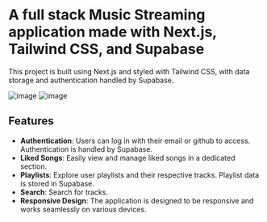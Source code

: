 # A full stack Music Streaming application made with Next.js, Tailwind CSS, and Supabase

This project is built using Next.js and styled with Tailwind CSS, with data storage and authentication handled by Supabase.

![image](https://github.com/mohit974/Spotify-clone/assets/129540717/95cac5e0-1a3b-45c6-a2bd-9cf86f5642bb)
![image](https://github.com/mohit974/Spotify-clone/assets/129540717/f0242d31-dc1c-4637-a2a4-0e10a91232cd)

## Features

- **Authentication**: Users can log in with their email or github to access. Authentication is handled by Supabase.
- **Liked Songs**: Easily view and manage liked songs in a dedicated section.
- **Playlists**: Explore user playlists and their respective tracks. Playlist data is stored in Supabase.
- **Search**: Search for tracks.
- **Responsive Design**: The application is designed to be responsive and works seamlessly on various devices.

